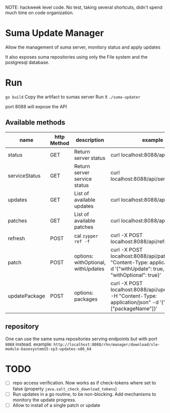 NOTE: hackweek level code. No test, taking several shortcuts, didn't spend much time on code organization.

# Suma Update Manager

Allow the management of suma server, monitory status and apply updates

It also exposes suma repositories using only the File system and the postgresql database.

# Run
`go build`
Copy the artifact to sumas server
Run it `./suma-updater`

port 8088 will expose the API

## Available methods

| name          | http Method | description                        | example                                                                                                                   |
|---------------|-------------|------------------------------------|---------------------------------------------------------------------------------------------------------------------------|
| status        | GET         | Return server status               | curl localhost:8088/api/status                                                                                            |
| serviceStatus | GET         | Return server service status       | curl localhost:8088/api/serviceStatus                                                                                     |
| updates       | GET         | List of available updates          | curl localhost:8088/api/updates                                                                                           |
| patches       | GET         | List of available patches          | curl localhost:8088/api/patches                                                                                           |
| refresh       | POST        | cal `zypper ref -f`                | curl -X POST localhost:8088/api/refresh                                                                                   |
| patch         | POST        | options: withOptional, withUpdates | curl -X POST localhost:8088/api/patch -H "Content-Type: application/json" -d '{"withUpdate": true, "withOptional": true}' |
| updatePackage | POST        | options: packages                  | curl -X POST localhost:8088/api/updatePackage -H "Content-Type: application/json" -d '{"packages": ["packageName"]}'      |

## repository

One can use the same suma repositories serving endpoints but with port `8088` instead.
example: 
`http://localhost:8088/rhn/manager/download/sle-module-basesystem15-sp3-updates-x86_64`

# TODO
- [ ] repo access verification. Now works as if check-tokens where set to false (property `java.salt_check_download_tokens`)
- [ ] Run updates in a go routine, to be non-blocking. Add mechanisms to monitory the update progress.
- [ ] Allow to install of a single patch or update